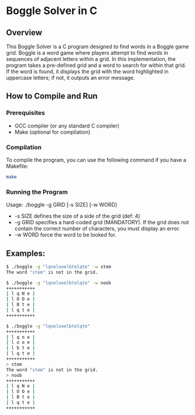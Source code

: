 # Boggle Solver in C
## Overview
This Boggle Solver is a C program designed to find words in a Boggle game grid. Boggle is a word game where players attempt to find words in sequences of adjacent letters within a grid. In this implementation, the program takes a pre-defined grid and a word to search for within that grid. If the word is found, it displays the grid with the word highlighted in uppercase letters; if not, it outputs an error message.

## How to Compile and Run
### Prerequisites
- GCC compiler (or any standard C compiler)
- Make (optional for compilation)
### Compilation
To compile the program, you can use the following command if you have a Makefile:
```bash
make
```

### Running the Program
Usage: ./boggle -g GRID [-s SIZE] [-w WORD]
- -s SIZE defines the size of a side of the grid (def: 4)
- -g GRID specifies a hard-coded grid (MANDATORY). If the grid does not contain the
correct number of characters, you must display an error.
- -w WORD force the word to be looked for.

## Examples:

```bash
$ ./boggle -g "lqnelooelbtelqte" -w stem
The word "stem" is not in the grid.
```

```bash
$ ./boggle -g "lqnelooelbtelqte" -w noob
+++++++++++
| l q N e |
| l O O e |
| l B t e |
| l q t e |
+++++++++++
```

```bash
$ ./boggle -g "lqnelooelbtelqte"        
+++++++++++
| l q n e |
| l o o e |
| l b t e |
| l q t e |
+++++++++++
> stem
The word "stem" is not in the grid.
> noob
+++++++++++
| l q N e |
| l O O e |
| l B t e |
| l q t e |
+++++++++++
```